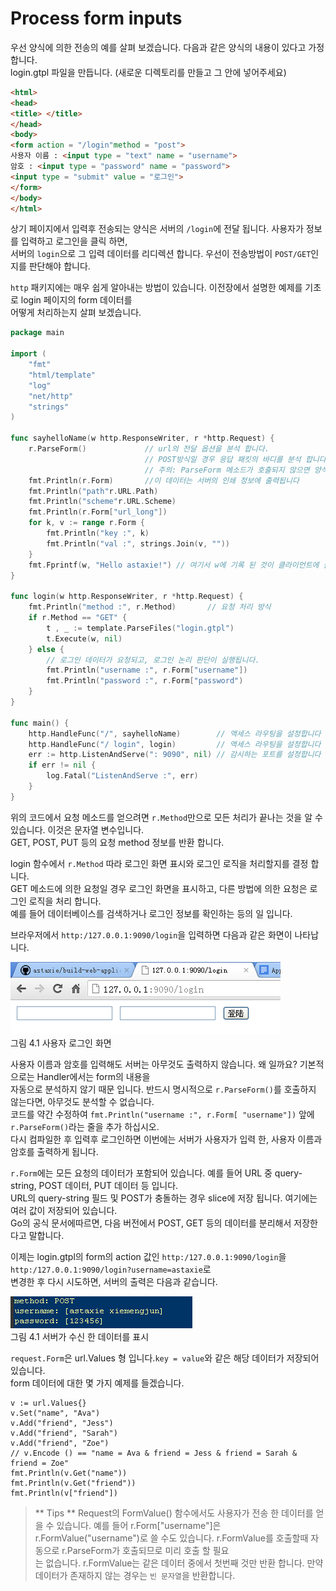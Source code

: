 # Process form inputs

우선 양식에 의한 전송의 예를 살펴 보겠습니다. 다음과 같은 양식의 내용이 있다고 가정 합니다.    
login.gtpl 파일을 만듭니다. (새로운 디렉토리를 만들고 그 안에 넣어주세요)
``` html
<html>
<head>
<title> </title>
</head>
<body>
<form action = "/login"method = "post">
사용자 이름 : <input type = "text" name = "username">
암호 : <input type = "password" name = "password">
<input type = "submit" value = "로그인">
</form>
</body>
</html>
```
상기 페이지에서 입력후 전송되는 양식은 서버의 `/login`에 전달 됩니다. 사용자가 정보를 입력하고 로그인을 클릭 하면,    
서버의 `login`으로 그 입력 데이터를 리디렉션 합니다. 우선이 전송방법이 `POST/GET`인지를 판단해야 합니다.   

`http` 패키지에는 매우 쉽게 알아내는 방법이 있습니다. 이전장에서 설명한 예제를 기초로 login 페이지의 form 데이터를    
어​​떻게 처리하는지 살펴 보겠습니다.    

``` Go
package main

import (
    "fmt"
    "html/template"
    "log"
    "net/http"
    "strings"
)

func sayhelloName(w http.ResponseWriter, r *http.Request) {
    r.ParseForm()             // url의 전달 옵션을 분석 합니다. 
                              // POST방식일 경우 응답 패킷의 바디를 분석 합니다 (request body)
                              // 주의: ParseForm 메소드가 호출되지 않으면 양식 데이터를 검색 할 수 없습니다.
    fmt.Println(r.Form)       //이 데이터는 서버의 인쇄 정보에 출력됩니다
    fmt.Println("path"r.URL.Path)
    fmt.Println("scheme"r.URL.Scheme)
    fmt.Println(r.Form["url_long"])
    for k, v := range r.Form {
        fmt.Println("key :", k)
        fmt.Println("val :", strings.Join(v, ""))
    }
    fmt.Fprintf(w, "Hello astaxie!") // 여기서 w에 기록 된 것이 클라이언트에 출력 됩니다.
}

func login(w http.ResponseWriter, r *http.Request) {
    fmt.Println("method :", r.Method)       // 요청 처리 방식 
    if r.Method == "GET" {
        t , _ := template.ParseFiles("login.gtpl")
        t.Execute(w, nil)
    } else {
        // 로그인 데이터가 요청되고, 로그인 논리 판단이 실행됩니다.
        fmt.Println("username :", r.Form["username"])
        fmt.Println("password :", r.Form["password")
    }
}

func main() {
    http.HandleFunc("/", sayhelloName)        // 액세스 라우팅을 설정합니다
    http.HandleFunc("/ login", login)         // 액세스 라우팅을 설정합니다
    err := http.ListenAndServe(": 9090", nil) // 감시하는 포트를 설정합니다
    if err != nil {
        log.Fatal("ListenAndServe :", err)
    }
}
```

위의 코드에서 요청 메소드를 얻으려면 `r.Method`만으로 모든 처리가 끝나는 것을 알 수 있습니다. 이것은 문자열 변수입니다.   
GET, POST, PUT 등의 요청 method 정보를 반환 합니다.   

login 함수에서 `r.Method` 따라 로그인 화면 표시와 로그인 로직을 처리할지를 결정 합니다.    
GET 메소드에 의한 요청일 경우 로그인 화면을 표시하고,  다른 방법에 의한 요청은 로그인 로직을 처리 합니다.    
예를 들어 데이터베이스를 검색하거나 로그인 정보를 확인하는 등의 일 입니다.   

브라우저에서 `http:/127.0.0.1:9090/login`을 입력하면 다음과 같은 화면이 나타납니다.  

![](images/4.1.login.png)   
그림 4.1 사용자 로그인 화면

사용자 이름과 암호를 입력해도 서버는 아무것도 출력하지 않습니다. 왜 일까요? 기본적으로는 Handler에서는 form의 내용을    
자동으로 분석하지 않기 때문 입니다. 반드시 명시적으로 `r.ParseForm()`를 호출하지 않는다면, 아무것도 분석할 수 없습니다.    
코드를 약간 수정하여 `fmt.Println("username :", r.Form[ "username"])` 앞에 `r.ParseForm()`라는 줄을 추가 하십시오.  
다시 컴파일한 후 입력후 로그인하면 이번에는 서버가 사용자가 입력 한,  사용자 이름과 암호를 출력하게 됩니다.    

`r.Form`에는 모든 요청의 데이터가 포함되어 있습니다. 예를 들어 URL 중 query-string, POST 데이터, PUT 데이터 등 입니다.    
URL의 query-string 필드 및 POST가 충돌하는 경우 slice에 저장 됩니다. 여기에는 여러 값이 저장되어 있습니다.    
Go의 공식 문서에따르면, 다음 버전에서 POST, GET 등의 데이터를 분리해서 저장한다고 말합니다.

이제는 login.gtpl의 form의 action 값인 `http:/127.0.0.1:9090/login`을 `http:/127.0.0.1:9090/login?username=astaxie`로   
변경한 후 다시 시도하면, 서버의 출력은 다음과 같습니다.

![](images/4.1.slice.png)   
그림 4.1 서버가 수신 한 데이터를 표시   

`request.Form`은 url.Values​​ 형 입니다.`key = value`와  같은 해당 데이터가 저장되어 있습니다.    
form 데이터에 대한 몇 가지 예제를 들겠습니다.    
```
v := url.Values{}
v.Set("name", "Ava")
v.Add("friend", "Jess")
v.Add("friend", "Sarah")
v.Add("friend", "Zoe")
// v.Encode () == "name = Ava & friend = Jess & friend = Sarah & friend = Zoe"
fmt.Println(v.Get("name"))
fmt.Println(v.Get("friend"))
fmt.Println(v["friend"])
```
> ** Tips ** 
Request의 FormValue() 함수에서도 사용자가 전송 한 데이터를 얻을 수 있습니다. 예를 들어 r.Form["username"]은    
r.FormValue("username")로 쓸 수도  있습니다. r.FormValue를 호출할때 자동으로 r.ParseForm가 호출되므로 미리 호출 할 필요   
는 없습니다. r.FormValue는 같은 데이터 중에서 첫번째 것만 반환 합니다. 만약 데이터가 존재하지 않는 경우는 `빈 문자열`을 
반환합니다.   

